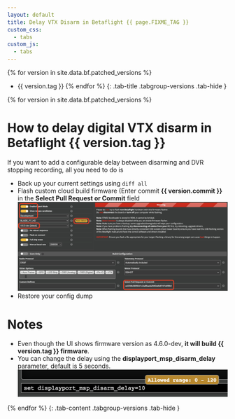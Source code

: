 ```yaml
---
layout: default
title: Delay VTX Disarm in Betaflight {{ page.FIXME_TAG }}
custom_css:
  - tabs
custom_js:
  - tabs
---
```

{% for version in site.data.bf.patched_versions %}
- {{ version.tag }}
{% endfor %}
{: .tab-title .tabgroup-versions .tab-hide }

{% for version in site.data.bf.patched_versions %}
# How to delay digital VTX disarm in Betaflight {{ version.tag }}

If you want to add a configurable delay between disarming and DVR stopping recording, all you need to do is
- Back up your current settings using `diff all`
- Flash custom cloud build firmware (Enter commit **{{ version.commit }}** in the **Select Pull Request or Commit** field
    ![Flashing custom firmware](/images/custom_commit.png?raw=true "text")
- Restore your config dump

# Notes
- Even though the UI shows firmware version as 4.6.0-dev, **it will build {{ version.tag }} firmware**.
- You can change the delay using the **displayport_msp_disarm_delay** parameter, default is 5 seconds.
    ![Flashing custom firmware](/images/cli_param.png?raw=true "text")

{% endfor %}
{: .tab-content .tabgroup-versions .tab-hide }

